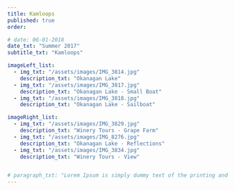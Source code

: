```yaml
---
title: Kamloops
published: true
order: 

# date: 06-01-2018
date_txt: "Summer 2017"
subtitle_txt: "Kamloops"

imageLeft_list:
  - img_txt: "/assets/images/IMG_3814.jpg"
    description_txt: "Okanagan Lake"
  - img_txt: "/assets/images/IMG_3817.jpg"
    description_txt: "Okanagan Lake - Small Boat"
  - img_txt: "/assets/images/IMG_3818.jpg"
    description_txt: "Okanagan Lake - Sailboat"

imageRight_list:
  - img_txt: "/assets/images/IMG_3829.jpg"
    description_txt: "Winery Tours - Grape Farm"
  - img_txt: "/assets/images/IMG_8276.jpg"
    description_txt: "Okanagan Lake - Reflections"
  - img_txt: "/assets/images/IMG_3834.jpg"
    description_txt: "Winery Tours - View"


# paragraph_txt: "Lorem Ipsum is simply dummy text of the printing and typesetting industry. Lorem Ipsum has been the industry's standard dummy text ever since the 1500s, when an unknown printer took a galley of type and scrambled it to make a type specimen book. It has survived not only five centuries, but also the leap into electronic typesetting, remaining essentially unchanged. It was popularised in the 1960s with the release of Letraset sheets containing Lorem Ipsum passages, and more recently with desktop publishing software like Aldus PageMaker including versions of Lorem Ipsum."
---
```




